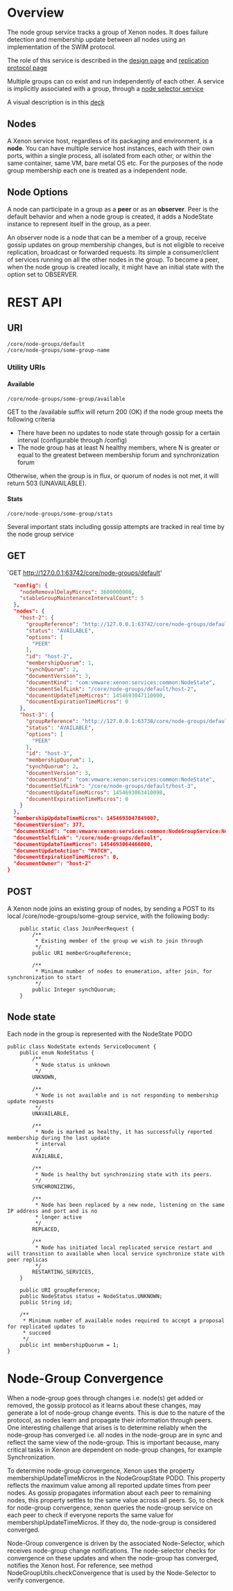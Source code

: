 # Overview
The node group service tracks a group of Xenon nodes. It does failure detection and membership update between all nodes using an implementation of the SWIM protocol. 

The role of this service is described in the [design page](./Implementors-Guide) and [replication protocol page](./Leader-Election-And-Replication-Design)

Multiple groups can co exist and run independently of each other. A service is implicitly associated with a group, through a [node selector service](./NodeSelectorService)

A visual description is in this [deck](https://github.com/vmware/xenon/blob/master/contrib/docs/XenonClustering.pptx)

## Nodes

A Xenon service host, regardless of its packaging and environment, is a **node**. You can have multiple service host instances, each with their own ports, within a single process, all isolated from each other, or within the same container, same VM, bare metal OS etc. For the purposes of the node group membership each one is treated as a independent node.

## Node Options

A node can participate in a group as a **peer** or as an **observer**. Peer is the default behavior and when a node group is created, it adds a NodeState instance to represent itself in the group, as a peer.

An observer node is a node that can be a member of a group, receive gossip updates on group membership changes, but is not eligible to receive replication, broadcast or forwarded requests. Its simple a consumer/client of services running on all the other nodes in the group. To become a peer, when the node group is created locally, it might have an initial state with the option set to OBSERVER.

# REST API

## URI
```
/core/node-groups/default
/core/node-groups/some-group-name

```

### Utility URIs

#### Available
```
/core/node-groups/some-group/available
```

GET to the /available suffix will return 200 (OK) if the node group meets the following criteria
 * There have been no updates to node state through gossip for a certain interval (configurable through /config)
 * The node group has at least N healthy members, where N is greater or equal to the greatest between membership forum and synchronization forum

Otherwise, when the group is in flux, or quorum of nodes is not met, it will return 503 (UNAVAILABLE).

#### Stats
```
/core/node-groups/some-group/stats
```
Several important stats including gossip attempts are tracked in real time by the node group service

## GET

`GET http://127.0.0.1:63742/core/node-groups/default'
```json
  "config": {
    "nodeRemovalDelayMicros": 3600000000,
    "stableGroupMaintenanceIntervalCount": 5
  },
  "nodes": {
    "host-2": {
      "groupReference": "http://127.0.0.1:63742/core/node-groups/default",
      "status": "AVAILABLE",
      "options": [
        "PEER"
      ],
      "id": "host-2",
      "membershipQuorum": 1,
      "synchQuorum": 2,
      "documentVersion": 3,
      "documentKind": "com:vmware:xenon:services:common:NodeState",
      "documentSelfLink": "/core/node-groups/default/host-2",
      "documentUpdateTimeMicros": 1454693047110000,
      "documentExpirationTimeMicros": 0
    },
    "host-3": {
      "groupReference": "http://127.0.0.1:63738/core/node-groups/default",
      "status": "AVAILABLE",
      "options": [
        "PEER"
      ],
      "id": "host-3",
      "membershipQuorum": 1,
      "synchQuorum": 2,
      "documentVersion": 3,
      "documentKind": "com:vmware:xenon:services:common:NodeState",
      "documentSelfLink": "/core/node-groups/default/host-3",
      "documentUpdateTimeMicros": 1454693063410098,
      "documentExpirationTimeMicros": 0
    }
  },
  "membershipUpdateTimeMicros": 1454693047849007,
  "documentVersion": 377,
  "documentKind": "com:vmware:xenon:services:common:NodeGroupService:NodeGroupState",
  "documentSelfLink": "/core/node-groups/default",
  "documentUpdateTimeMicros": 1454693064466000,
  "documentUpdateAction": "PATCH",
  "documentExpirationTimeMicros": 0,
  "documentOwner": "host-2"
}
```

## POST

A Xenon node joins an existing group of nodes, by sending a POST to its local /core/node-groups/some-group service, with the following body:

```
    public static class JoinPeerRequest {
        /**
         * Existing member of the group we wish to join through
         */
        public URI memberGroupReference;

        /**
         * Minimum number of nodes to enumeration, after join, for synchronization to start
         */
        public Integer synchQuorum;
    }

```


## Node state

Each node in the group is represented with the NodeState PODO
```
public class NodeState extends ServiceDocument {
    public enum NodeStatus {
        /**
         * Node status is unknown
         */
        UNKNOWN,

        /**
         * Node is not available and is not responding to membership update requests
         */
        UNAVAILABLE,

        /**
         * Node is marked as healthy, it has successfully reported membership during the last update
         * interval
         */
        AVAILABLE,

        /**
         * Node is healthy but synchronizing state with its peers.
         */
        SYNCHRONIZING,

        /**
         * Node has been replaced by a new node, listening on the same IP address and port and is no
         * longer active
         */
        REPLACED,

        /**
         * Node has initiated local replicated service restart and will transition to available when local service synchronize state with peer replicas
         */
        RESTARTING_SERVICES,
    }

    public URI groupReference;
    public NodeStatus status = NodeStatus.UNKNOWN;
    public String id;

    /**
     * Minimum number of available nodes required to accept a proposal for replicated updates to
     * succeed
     */
    public int membershipQuorum = 1;
}
```

# Node-Group Convergence
When a node-group goes through changes i.e. node(s) get added or removed, the
gossip protocol as it learns about these changes, may generate a lot of node-group
change events. This is due to the nature of the protocol, as nodes learn and 
propagate their information through peers. One interesting challenge that arises 
is to determine reliably when the node-group has converged i.e. all nodes in the
node-group are in sync and reflect the same view of the node-group. This is 
important because, many critical tasks in Xenon are dependent on node-group 
changes, for example Synchronization. 

To determine node-group convergence, Xenon uses the property membershipUpdateTimeMicros
in the NodeGroupState PODO. This property reflects the maximum value among all 
reported update times from peer nodes. As gossip propagates information about each
peer to remaining nodes, this property settles to the same value across all peers.
So, to check for node-group convergence, xenon queries the node-group service on
each peer to check if everyone reports the same value for membershipUpdateTimeMicros.
If they do, the node-group is considered converged. 

Node-Group convergence is driven by the associated Node-Selector, which receives
node-group change notifications. The node-selector checks for convergence on these
updates and when the node-group has converged, notifies the Xenon host. For 
reference, see method NodeGroupUtils.checkConvergence that is used by the 
Node-Selector to verify convergence.
